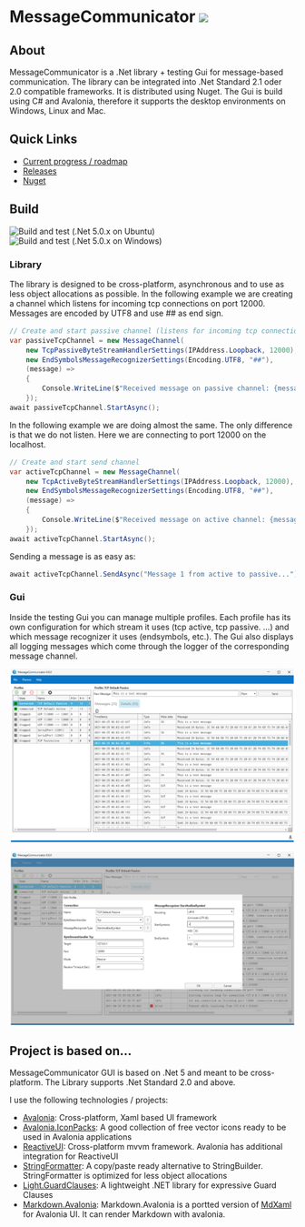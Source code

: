 # MessageCommunicator <img src="_Misc/MessageCommunicator.svg" width="32" />

## About
MessageCommunicator is a .Net library + testing Gui for message-based communication. 
The library can be integrated into .Net Standard 2.1 oder 2.0 compatible frameworks. It 
is distributed using Nuget. The Gui is build using C# and Avalonia, 
therefore it supports the desktop environments on Windows, Linux and Mac.

## Quick Links
 - [Current progress / roadmap](/../../projects/1)
 - [Releases](/../../releases)
 - [Nuget](https://www.nuget.org/packages/MessageCommunicator)

## Build
![Build and test (.Net 5.0.x on Ubuntu)](https://github.com/RolandKoenig/MessageCommunicator/workflows/Build%20and%20test%20(.Net%205.0.x%20on%20Ubuntu)/badge.svg)
![Build and test (.Net 5.0.x on Windows)](https://github.com/RolandKoenig/MessageCommunicator/workflows/Build%20and%20test%20(.Net%205.0.x%20on%20Windows)/badge.svg)

### Library
The library is designed to be cross-platform, asynchronous and to use as less object allocations as possible.
In the following example we are creating a channel which listens for incoming tcp connections on
port 12000. Messages are encoded by UTF8 and use ## as end sign.

```csharp
// Create and start passive channel (listens for incoming tcp connection)
var passiveTcpChannel = new MessageChannel(
    new TcpPassiveByteStreamHandlerSettings(IPAddress.Loopback, 12000),
    new EndSymbolsMessageRecognizerSettings(Encoding.UTF8, "##"),
    (message) =>
    {
        Console.WriteLine($"Received message on passive channel: {message}");
    });
await passiveTcpChannel.StartAsync();
```

In the following example we are doing almost the same. The only difference is that we do not 
listen. Here we are connecting to port 12000 on the localhost.

```csharp
// Create and start send channel
var activeTcpChannel = new MessageChannel(
    new TcpActiveByteStreamHandlerSettings(IPAddress.Loopback, 12000), 
    new EndSymbolsMessageRecognizerSettings(Encoding.UTF8, "##"),
    (message) =>
    {
        Console.WriteLine($"Received message on active channel: {message}");
    });
await activeTcpChannel.StartAsync();
```

Sending a message is as easy as:
```csharp
await activeTcpChannel.SendAsync("Message 1 from active to passive...");
```

### Gui
Inside the testing Gui you can manage multiple profiles. Each profile has its own configuration
for which stream it uses (tcp active, tcp passive. ...) and which message recognizer it uses
(endsymbols, etc.). The Gui also displays all logging messages which come through the logger of 
the corresponding message channel.

![alt text](_Misc/WikiImages/Screenshot_01.png "Screenshot of the testing UI")

![alt text](_Misc/WikiImages/Screenshot_02.png "Screenshot of the testing UI")

## Project is based on...
MessageCommunicator GUI is based on .Net 5 and meant to be cross-platform. The Library supports .Net Standard 2.0 and above.

I use the following technologies / projects:
 - [Avalonia](https://github.com/AvaloniaUI/Avalonia): Cross-platform, Xaml based UI framework
 - [Avalonia.IconPacks](https://github.com/ahopper/Avalonia.IconPacks): A good collection of free vector icons ready to be used in Avalonia applications
 - [ReactiveUI](https://github.com/reactiveui/ReactiveUI): Cross-platform mvvm framework. Avalonia has additional integration for ReactiveUI
 - [StringFormatter](https://github.com/MikePopoloski/StringFormatter): A copy/paste ready alternative to StringBuilder. StringFormatter is optimized for less object allocations
 - [Light.GuardClauses](https://github.com/feO2x/Light.GuardClauses): A lightweight .NET library for expressive Guard Clauses
 - [Markdown.Avalonia](https://github.com/whistyun/Markdown.Avalonia): Markdown.Avalonia is a portted version of [MdXaml](https://github.com/whistyun/MdXaml) for Avalonia UI. It can render Markdown with avalonia.
